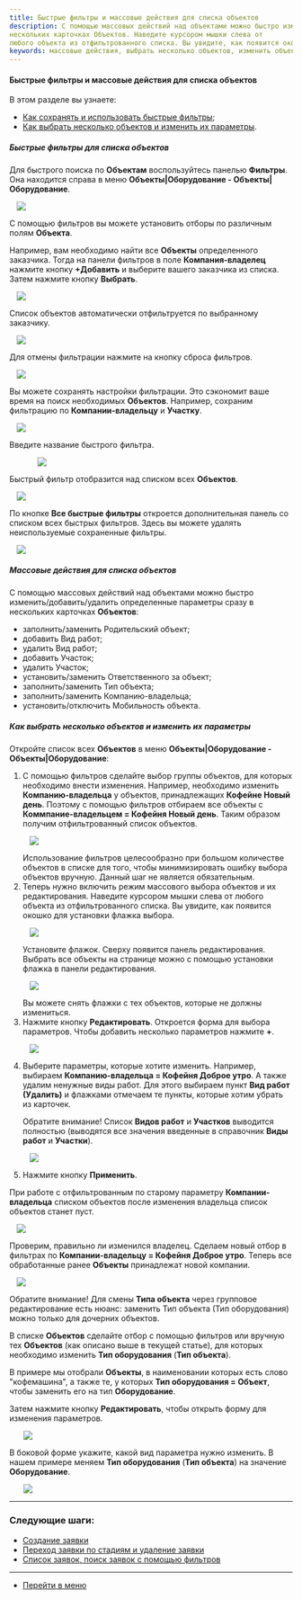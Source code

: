 ```yaml
---
title: Быстрые фильтры и массовые действия для списка объектов
description: С помощью массовых действий над объектами можно быстро изменить/добавить/удалить определенные параметры сразу в
нескольких карточках Объектов. Наведите курсором мышки слева от
любого объекта из отфильтрованного списка. Вы увидите, как появится окошко для установки флажка выбора.
keywords: массовые действия, выбрать несколько объектов, изменить объекты, hubex, хабекс, хубекс, хабикс
---
```


#### Быстрые фильтры и массовые действия для списка объектов
В этом разделе вы узнаете:
<html>
<meta charset="utf-8">

<ul>
    <li><a href="#filters">Как сохранять и использовать быстрые фильтры</a>;</li>
    <li><a href="#group">Как выбрать несколько объектов и изменить их параметры</a>.</li>

</ul>
</html>

<body>

<h5 id="filters">Быстрые фильтры для списка объектов</h5>

<p>Для быстрого поиска по <strong>Объектам</strong> воспользуйтесь панелью <strong>Фильтры</strong>. Она находится
    справа в меню <strong>Объекты|Оборудование - Объекты|Оборудование</strong>.</p>
<div>
    <img style="margin: 0 auto; display: block; max-width: 95%;"
         src="/attachments/images/FAQ/USER/GroupActions/FilterObj.jpg"/>
</div>

<p>С помощью фильтров вы можете установить отборы по различным полям <strong>Объекта</strong>.</p>

<p>Например, вам необходимо найти все <strong>Объекты</strong> определенного заказчика. Тогда на панели фильтров в
    поле <strong>Компания-владелец</strong> нажмите кнопку <strong>+Добавить</strong> и
    выберите вашего заказчика из списка. Затем нажмите кнопку <strong>Выбрать</strong>.</p>


<div>
    <img style="margin: 0 auto; display: block; max-width: 95%;"
         src="/attachments/images/FAQ/USER/GroupActions/Customer.jpg"/>
</div>
<p>Список объектов автоматически отфильтруется по выбранному заказчику.</p>
<div>
    <img style="margin: 0 auto; display: block; max-width: 95%;"
         src="/attachments/images/FAQ/USER/GroupActions/Customer2.jpg"/>
</div>

<p>Для отмены фильтрации нажмите на кнопку сброса фильтров.</p>
<div>
    <img style="margin: 0 auto; display: block; max-width: 95%;"
         src="/attachments/images/FAQ/USER/GroupActions/Customer3.jpg"/>
</div>
<p>Вы можете сохранять настройки фильтрации. Это сэкономит ваше время на поиск необходимых <strong>Объектов</strong>.
    Например, сохраним фильтрацию по <strong>Компании-владельцу</strong> и <strong>Участку</strong>.
</p>
<div>
    <img style="margin: 0 auto; display: block; max-width: 95%;"
         src="/attachments/images/FAQ/USER/GroupActions/Filters.jpg"/>
</div>

<p>Введите название быстрого фильтра.</p>

<div>
    <img style="margin: 0 auto; display: block; max-width: 80%;"
         src="/attachments/images/FAQ/USER/GroupActions/FiltersName.jpg"/>
</div>

<p>Быстрый фильтр отобразится над списком всех <strong>Объектов</strong>.</p>

<div>
    <img style="margin: 0 auto; display: block; max-width: 95%;"
         src="/attachments/images/FAQ/USER/GroupActions/FastFilters.jpg"/>
</div>

<p>По кнопке <strong>Все быстрые фильтры</strong> откроется дополнительная панель со списком всех быстрых фильтров.
    Здесь вы можете удалять неиспользуемые сохраненные фильтры.</p>
<div>
    <img style="margin: 0 auto; display: block; max-width: 95%;"
         src="/attachments/images/FAQ/USER/GroupActions/FilterDel.jpg"/>
</div>

<h5 id="group">Массовые действия для списка объектов</h5>
<p>С помощью массовых действий над объектами можно быстро изменить/добавить/удалить определенные параметры сразу в
    нескольких карточках <strong>Объектов</strong>:</p>
<ul>
    <li>заполнить/заменить Родительский объект;</li>
    <li>добавить Вид работ;</li>
    <li>удалить Вид работ;</li>
    <li>добавить Участок;</li>
    <li>удалить Участок;</li>
    <li>установить/заменить Ответственного за объект;</li>
    <li>заполнить/заменить Тип объекта;</li>
    <li>заполнить/заменить Компанию-владельца;</li>
    <li>установить/отключить Мобильность объекта.</li>

</ul>
<h5 id="group">Как выбрать несколько объектов и изменить их параметры</h5>
<p>Откройте список всех <strong>Объектов</strong> в меню <strong>Объекты|Оборудование - Объекты|Оборудование</strong>:
</p>
<ol>
    <li>С помощью фильтров сделайте выбор группы объектов, для которых необходимо внести изменения. Например, необходимо
        изменить <strong>Компанию-владельца</strong> у объектов, принадлежащих <strong>Кофейне Новый день</strong>.
        Поэтому с помощью фильтров отбираем
        все объекты с <strong>Коммпание-владельцем = Кофейня Новый день</strong>. Таким образом получим отфильтрованный
        список объектов.
        <p>
        <div>
            <img style="margin: 0 auto; display: block; max-width: 95%;"
                 src="/attachments/images/FAQ/USER/GroupActions/Objects.jpg"/>
        </div>
        </p>
        Использование фильтров целесообразно при большом количестве объектов в списке для того, чтобы минимизировать
        ошибку выбора объектов вручную. Данный шаг не является обязательным.
    </li>
    <li>Теперь нужно включить режим массового выбора объектов и их редактирования. Наведите курсором мышки слева от
        любого объекта из отфильтрованного списка. Вы увидите, как появится окошко для установки флажка выбора.
        <p>
        <div>
            <img style="margin: 0 auto; display: block; max-width: 95%;"
                 src="/attachments/images/FAQ/USER/GroupActions/SelectEmpty.jpg"/>
        </div>
        </p>
        Установите флажок. Сверху появится панель редактирования. Выбрать все объекты на странице можно с помощью
        установки флажка в панели редактирования.
        <p>
        <div>
            <img style="margin: 0 auto; display: block; max-width: 95%;"
                 src="/attachments/images/FAQ/USER/GroupActions/SelectAll.jpg"/>
        </div>
        </p>
        Вы можете снять флажки с тех объектов, которые не должны измениться.
    </li>
    <li>Нажмите кнопку <strong>Редактировать</strong>. Откроется форма для выбора параметров. Чтобы добавить несколько
        параметров нажмите
        <strong>+</strong>.
        <p>
        <div>
            <img style="margin: 0 auto; display: block; max-width: 95%;"
                 src="/attachments/images/FAQ/USER/GroupActions/Edit.jpg"/>
        </div>
        </p>
    </li>
    <li>Выберите параметры, которые хотите изменить. Например, выбираем <strong>Компанию-владельца = Кофейня Доброе
        утро</strong>. А также удалим ненужные виды
        работ. Для этого выбираем пункт <strong>Вид работ (Удалить)</strong> и флажками отмечаем те пункты, которые
        хотим убрать из карточек.
        <p>Обратите внимание! Список <strong>Видов работ</strong> и <strong>Участков</strong> выводится полностью
            (выводятся все значения введенные в справочник <strong>Виды работ</strong> и <strong>Участки</strong>). </p>
        <p>
        <div>
            <img style="margin: 0 auto; display: block; max-width: 95%;"
                 src="/attachments/images/FAQ/USER/GroupActions/ParamsSelect.jpg"/>
        </div>
        </p>
    </li>
    <li>Нажмите кнопку <strong>Применить</strong>.</li>
</ol>
<p>При работе с отфильтрованным по старому параметру <strong>Компании-владельца</strong> списком объектов после
    изменения владельца список объектов станет пуст.</p>
<div>
    <img style="margin: 0 auto; display: block; max-width: 95%;"
         src="/attachments/images/FAQ/USER/GroupActions/ListEmpty.jpg"/>
</div>
<p>Проверим, правильно ли изменился владелец. Сделаем новый отбор в фильтрах по <strong>Компании-владельцу = Кофейня
    Доброе утро</strong>. Теперь все обработанные ранее <strong>Объекты</strong> принадлежат новой компании.</p>
<div>
    <img style="margin: 0 auto; display: block; max-width: 95%;"
         src="/attachments/images/FAQ/USER/GroupActions/NewFilter.jpg"/>
</div>

<p>Обратите внимание! Для смены <Strong>Типа объекта</Strong> через групповое редактирование есть нюанс: заменить Тип
    объекта (Тип
    оборудования) можно только для дочерних объектов.</p>

<p>В списке <Strong>Объектов</Strong> сделайте отбор с помощью фильтров или вручную тех <Strong>Объектов</Strong> (как
    описано выше в текущей статье), для
    которых необходимо изменить <Strong>Тип оборудования</Strong> (<Strong>Тип объекта</Strong>). </p>
<p>В примере мы отобрали <Strong>Объекты</Strong>, в наименовании которых есть слово "кофемашина", а также те, у которых
    <Strong>Тип оборудования
        = Объект</Strong>, чтобы заменить его на тип <Strong>Оборудование</Strong>.</p>
<p>Затем нажмите кнопку <Strong>Редактировать</Strong>, чтобы открыть форму для изменения параметров. </p>

<div>
    <img style="margin: 0 auto; display: block; max-width: 90%;"
         src="/attachments/images/FAQ/USER/ChangeOfObjectType/MassEditting.jpg"/>
</div>

<p>В боковой форме укажите, какой вид параметра нужно изменить. В нашем примере меняем <Strong>Тип оборудования</Strong>
    (<Strong>Тип объекта</Strong>) на значение <Strong>Оборудование</Strong>.
</p>
<div>
    <img style="margin: 0 auto; display: block; max-width: 90%;"
         src="/attachments/images/FAQ/USER/ChangeOfObjectType/ChangeType.jpg"/>
</div>

</body>


___
### Следующие шаги:
- [Создание заявки](./CreatingTicket.md)
- [Переход заявки по стадиям и удаление заявки](./ChangingStatus.md)
- [Список заявок, поиск заявок с помощью фильтров](./Filters.md)

____
- [Перейти в меню](http://wiki.hubex.ru)
